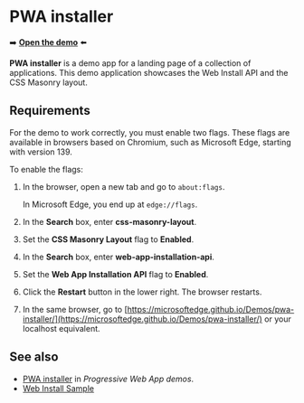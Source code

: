 # PWA installer

➡️ **[Open the demo](https://microsoftedge.github.io/Demos/pwa-installer/)** ⬅️

**PWA installer** is a demo app for a landing page of a collection of applications.  This demo application showcases the Web Install API and the CSS Masonry layout.


<!-- ====================================================================== -->
## Requirements

For the demo to work correctly, you must enable two flags.  These flags are available in browsers based on Chromium, such as Microsoft Edge, starting with version 139.

To enable the flags:

1. In the browser, open a new tab and go to `about:flags`.

   In Microsoft Edge, you end up at `edge://flags`.

1. In the **Search** box, enter **css-masonry-layout**.

1. Set the **CSS Masonry Layout** flag to **Enabled**.

1. In the **Search** box, enter **web-app-installation-api**.

1. Set the **Web App Installation API** flag to **Enabled**.

1. Click the **Restart** button in the lower right.  The browser restarts.

1. In the same browser, go to [https://microsoftedge.github.io/Demos/pwa-installer/](https://microsoftedge.github.io/Demos/pwa-installer/)<!-- orig: https://microsoftedge.github.io/Demos/pwa-pwastore/ --> or your localhost equivalent.


<!-- ====================================================================== -->
## See also

* [PWA installer](https://learn.microsoft.com/microsoft-edge/progressive-web-apps/demo-pwas#pwa-installer) in _Progressive Web App demos_.
* [Web Install Sample](https://kbhlee2121.github.io/pwa/web-install/index.html)<!-- todo: review.  link is from Readme in empty dir /pwa-web-install-api/ -->
